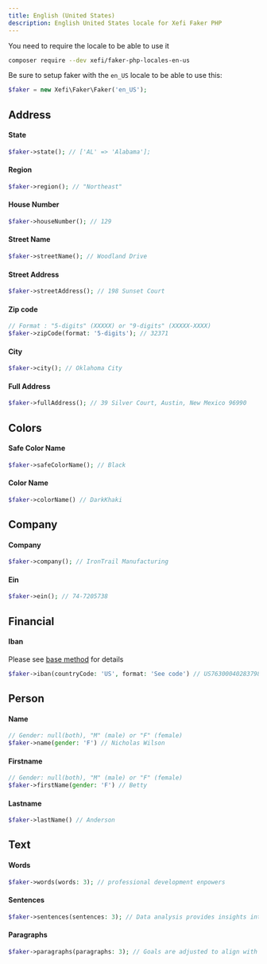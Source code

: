 ```yaml
---
title: English (United States)
description: English United States locale for Xefi Faker PHP
---
```


You need to require the locale to be able to use it
```bash
composer require --dev xefi/faker-php-locales-en-us
```

Be sure to setup faker with the `en_US` locale to be able to use this:

```php
$faker = new Xefi\Faker\Faker('en_US');
```

## Address

#### State
```php
$faker->state(); // ['AL' => 'Alabama'];
```

#### Region
```php
$faker->region(); // "Northeast"
```

#### House Number
```php
$faker->houseNumber(); // 129
```

#### Street Name
```php
$faker->streetName(); // Woodland Drive
```

#### Street Address
```php
$faker->streetAddress(); // 198 Sunset Court
```

#### Zip code
```php
// Format : "5-digits" (XXXXX) or "9-digits" (XXXXX-XXXX)
$faker->zipCode(format: '5-digits'); // 32371
```

#### City
```php
$faker->city(); // Oklahoma City
```

#### Full Address
```php
$faker->fullAddress(); // 39 Silver Court, Austin, New Mexico 96990
```

## Colors

#### Safe Color Name

```php
$faker->safeColorName(); // Black
```

#### Color Name
```php
$faker->colorName() // DarkKhaki
```

## Company

#### Company
```php
$faker->company(); // IronTrail Manufacturing
```

#### Ein
```php
$faker->ein(); // 74-7205738
```

## Financial

#### Iban

Please see [base method](/extensions/financial#iban) for details

```php
$faker->iban(countryCode: 'US', format: 'See code') // US7630004028379876543210943
```

## Person

#### Name
```php
// Gender: null(both), "M" (male) or "F" (female)
$faker->name(gender: 'F') // Nicholas Wilson
```

#### Firstname
```php
// Gender: null(both), "M" (male) or "F" (female)
$faker->firstName(gender: 'F') // Betty
```

#### Lastname
```php
$faker->lastName() // Anderson
```

## Text

#### Words

```php
$faker->words(words: 3); // professional development enpowers
```

#### Sentences

```php
$faker->sentences(sentences: 3); // Data analysis provides insights into performance ...
```

#### Paragraphs

```php
$faker->paragraphs(paragraphs: 3); // Goals are adjusted to align with shifting ...
```
